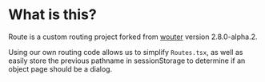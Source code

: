 # What is this?
Route is a custom routing project forked from [wouter](https://github.com/molefrog/wouter) version 2.8.0-alpha.2.  

Using our own routing code allows us to simplify `Routes.tsx`, as well as easily store the previous pathname in sessionStorage to determine if an object page should be a dialog.